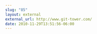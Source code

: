 ```yaml
---
slug: "85"
layout: external
external_url: http://www.git-tower.com/
date: 2010-11-29T13:51:56-06:00
---
```

